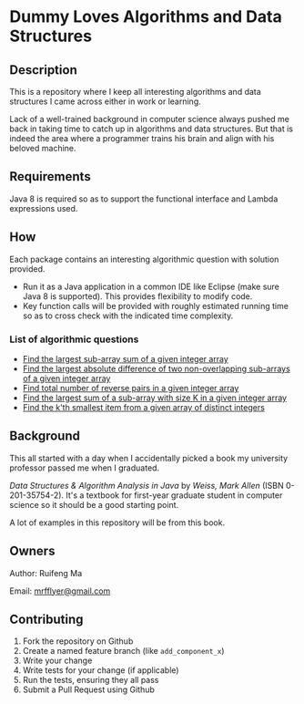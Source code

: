 # Dummy Loves Algorithms and Data Structures

## Description

This is a repository where I keep all interesting algorithms and data structures I came across either in work or learning. 

Lack of a well-trained background in computer science always pushed me back in taking time to catch up in algorithms and data structures. But that is indeed
the area where a programmer trains his brain and align with his beloved machine. 

## Requirements

Java 8 is required so as to support the functional interface and Lambda expressions used. 

## How

Each package contains an interesting algorithmic question with solution provided. 

* Run it as a Java application in a common IDE like Eclipse (make sure Java 8 is supported). This provides flexibility to modify code. 
* Key function calls will be provided with roughly estimated running time so as to cross check with the indicated time complexity.

### List of algorithmic questions
*  [Find the largest sub-array sum of a given integer array](./src/maxSubsequenceSum/MaxSubseqSum.java)
*  [Find the largest absolute difference of two non-overlapping sub-arrays of a given integer array](./src/maxSubsequenceDiff/MaxSubseqDiff.java)
*  [Find total number of reverse pairs in a given integer array](./src/numOfReversePairs/NumOfReversePairs.java)
*  [Find the largest sum of a sub-array with size K in a given integer array](./src/maxSubarraySumOfSizeK/MaxSubArraySumOfSizeK.java)
*  [Find the k'th smallest item from a given array of distinct integers](./src/kthSmallestElementInArray/kthSmallestElementInArray.java)

## Background

This all started with a day when I accidentally picked a book my university professor passed me when I graduated. 

*Data Structures & Algorithm Analysis in Java* by *Weiss, Mark Allen* (ISBN 0-201-35754-2). It's a textbook for first-year graduate student in computer 
science so it should be a good starting point.

A lot of examples in this repository will be from this book.  

## Owners
Author: Ruifeng Ma

Email: mrfflyer@gmail.com

## Contributing

1. Fork the repository on Github
2. Create a named feature branch (like `add_component_x`)
3. Write your change
4. Write tests for your change (if applicable)
5. Run the tests, ensuring they all pass
6. Submit a Pull Request using Github


